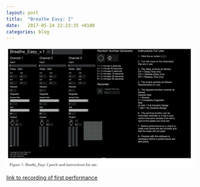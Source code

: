 ```yaml
---
layout: post
title:  "Breathe Easy: I"
date:   2017-05-24 22:23:35 +0100
categories: blog
---
```


<img src="/assets/scores/breatheeasy/breatheeasy1score.png" height="324" width="506"/>

<a href="https://www.youtube.com/watch?v=9s_cLCeQpCA&ab_channel=kat">link to recording of first performance</a>